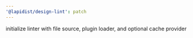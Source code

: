 ```yaml
---
'@lapidist/design-lint': patch
---
```


initialize linter with file source, plugin loader, and optional cache provider
